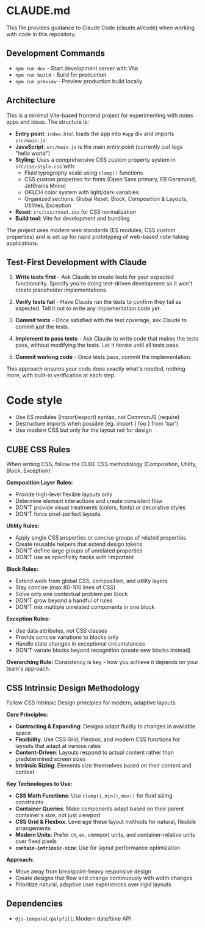 # CLAUDE.md

This file provides guidance to Claude Code (claude.ai/code) when working with code in this repository.

## Development Commands

- `npm run dev` - Start development server with Vite
- `npm run build` - Build for production
- `npm run preview` - Preview production build locally

## Architecture

This is a minimal Vite-based frontend project for experimenting with notes apps and ideas. The structure is:

- **Entry point**: `index.html` loads the app into `#app` div and imports `src/main.js`
- **JavaScript**: `src/main.js` is the main entry point (currently just logs "hello world")
- **Styling**: Uses a comprehensive CSS custom property system in `src/css/style.css` with:
  - Fluid typography scale using `clamp()` functions
  - CSS custom properties for fonts (Open Sans primary, EB Garamond, JetBrains Mono)
  - OKLCH color system with light/dark variables
  - Organized sections: Global Reset, Block, Composition & Layouts, Utilities, Exception
- **Reset**: `src/css/reset.css` for CSS normalization
- **Build tool**: Vite for development and bundling

The project uses modern web standards (ES modules, CSS custom properties) and is set up for rapid prototyping of web-based note-taking applications.

## Test-First Development with Claude

1. **Write tests first** - Ask Claude to create tests for your expected functionality. Specify you're doing test-driven development so it won't create placeholder implementations.

2. **Verify tests fail** - Have Claude run the tests to confirm they fail as expected. Tell it not to write any implementation code yet.

3. **Commit tests** - Once satisfied with the test coverage, ask Claude to commit just the tests.

4. **Implement to pass tests** - Ask Claude to write code that makes the tests pass, without modifying the tests. Let it iterate until all tests pass.

5. **Commit working code** - Once tests pass, commit the implementation.

This approach ensures your code does exactly what's needed, nothing more, with built-in verification at each step.


# Code style
- Use ES modules (import/export) syntax, not CommonJS (require)
- Destructure imports when possible (eg. import { foo } from 'bar')
- Use modern CSS but only for the layout not for design

## CUBE CSS Rules

When writing CSS, follow the CUBE CSS methodology (Composition, Utility, Block, Exception):

**Composition Layer Rules:**
- Provide high-level flexible layouts only
- Determine element interactions and create consistent flow
- DON'T provide visual treatments (colors, fonts) or decorative styles
- DON'T force pixel-perfect layouts

**Utility Rules:**
- Apply single CSS properties or concise groups of related properties
- Create reusable helpers that extend design tokens
- DON'T define large groups of unrelated properties
- DON'T use as specificity hacks with !important

**Block Rules:**
- Extend work from global CSS, composition, and utility layers
- Stay concise (max 80-100 lines of CSS)
- Solve only one contextual problem per block
- DON'T grow beyond a handful of rules
- DON'T mix multiple unrelated components in one block

**Exception Rules:**
- Use data attributes, not CSS classes
- Provide concise variations to blocks only
- Handle state changes in exceptional circumstances
- DON'T variate blocks beyond recognition (create new blocks instead)

**Overarching Rule:** Consistency is key - how you achieve it depends on your team's approach.

## CSS Intrinsic Design Methodology

Follow CSS Intrinsic Design principles for modern, adaptive layouts:

**Core Principles:**
- **Contracting & Expanding**: Designs adapt fluidly to changes in available space
- **Flexibility**: Use CSS Grid, Flexbox, and modern CSS functions for layouts that adapt at various rates
- **Content-Driven**: Layouts respond to actual content rather than predetermined screen sizes
- **Intrinsic Sizing**: Elements size themselves based on their content and context

**Key Technologies to Use:**
- **CSS Math Functions**: Use `clamp()`, `min()`, `max()` for fluid sizing constraints
- **Container Queries**: Make components adapt based on their parent container's size, not just viewport
- **CSS Grid & Flexbox**: Leverage these layout methods for natural, flexible arrangements
- **Modern Units**: Prefer `ch`, `ex`, viewport units, and container-relative units over fixed pixels
- **`contain-intrinsic-size`**: Use for layout performance optimization

**Approach:**
- Move away from breakpoint-heavy responsive design
- Create designs that flow and change continuously with width changes
- Prioritize natural, adaptive user experiences over rigid layouts


## Dependencies

- `@js-temporal/polyfill`: Modern date/time API